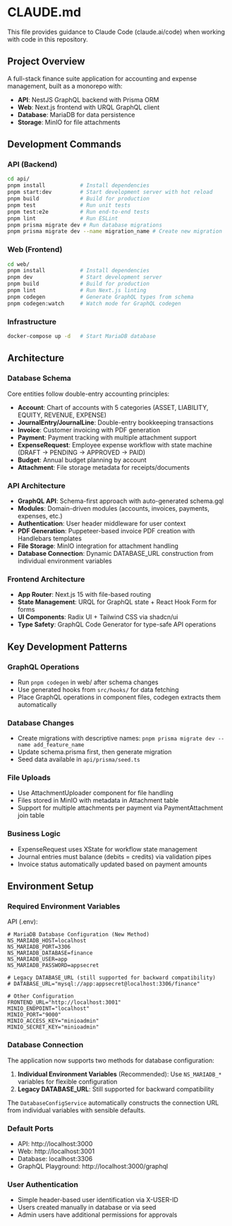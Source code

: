 # CLAUDE.md

This file provides guidance to Claude Code (claude.ai/code) when working with code in this repository.

## Project Overview

A full-stack finance suite application for accounting and expense management, built as a monorepo with:
- **API**: NestJS GraphQL backend with Prisma ORM
- **Web**: Next.js frontend with URQL GraphQL client
- **Database**: MariaDB for data persistence
- **Storage**: MinIO for file attachments

## Development Commands

### API (Backend)
```bash
cd api/
pnpm install           # Install dependencies
pnpm start:dev         # Start development server with hot reload
pnpm build             # Build for production
pnpm test              # Run unit tests
pnpm test:e2e          # Run end-to-end tests
pnpm lint              # Run ESLint
pnpm prisma migrate dev # Run database migrations
pnpm prisma migrate dev --name migration_name # Create new migration
```

### Web (Frontend)
```bash
cd web/
pnpm install           # Install dependencies
pnpm dev               # Start development server
pnpm build             # Build for production
pnpm lint              # Run Next.js linting
pnpm codegen           # Generate GraphQL types from schema
pnpm codegen:watch     # Watch mode for GraphQL codegen
```

### Infrastructure
```bash
docker-compose up -d   # Start MariaDB database
```

## Architecture

### Database Schema
Core entities follow double-entry accounting principles:
- **Account**: Chart of accounts with 5 categories (ASSET, LIABILITY, EQUITY, REVENUE, EXPENSE)
- **JournalEntry/JournalLine**: Double-entry bookkeeping transactions
- **Invoice**: Customer invoicing with PDF generation
- **Payment**: Payment tracking with multiple attachment support
- **ExpenseRequest**: Employee expense workflow with state machine (DRAFT → PENDING → APPROVED → PAID)
- **Budget**: Annual budget planning by account
- **Attachment**: File storage metadata for receipts/documents

### API Architecture
- **GraphQL API**: Schema-first approach with auto-generated schema.gql
- **Modules**: Domain-driven modules (accounts, invoices, payments, expenses, etc.)
- **Authentication**: User header middleware for user context
- **PDF Generation**: Puppeteer-based invoice PDF creation with Handlebars templates
- **File Storage**: MinIO integration for attachment handling
- **Database Connection**: Dynamic DATABASE_URL construction from individual environment variables

### Frontend Architecture
- **App Router**: Next.js 15 with file-based routing
- **State Management**: URQL for GraphQL state + React Hook Form for forms
- **UI Components**: Radix UI + Tailwind CSS via shadcn/ui
- **Type Safety**: GraphQL Code Generator for type-safe API operations

## Key Development Patterns

### GraphQL Operations
- Run `pnpm codegen` in web/ after schema changes
- Use generated hooks from `src/hooks/` for data fetching
- Place GraphQL operations in component files, codegen extracts them automatically

### Database Changes
- Create migrations with descriptive names: `pnpm prisma migrate dev --name add_feature_name`
- Update schema.prisma first, then generate migration
- Seed data available in `api/prisma/seed.ts`

### File Uploads
- Use AttachmentUploader component for file handling
- Files stored in MinIO with metadata in Attachment table
- Support for multiple attachments per payment via PaymentAttachment join table

### Business Logic
- ExpenseRequest uses XState for workflow state management
- Journal entries must balance (debits = credits) via validation pipes
- Invoice status automatically updated based on payment amounts

## Environment Setup

### Required Environment Variables
API (.env):
```
# MariaDB Database Configuration (New Method)
NS_MARIADB_HOST=localhost
NS_MARIADB_PORT=3306
NS_MARIADB_DATABASE=finance
NS_MARIADB_USER=app
NS_MARIADB_PASSWORD=appsecret

# Legacy DATABASE_URL (still supported for backward compatibility)
# DATABASE_URL="mysql://app:appsecret@localhost:3306/finance"

# Other Configuration
FRONTEND_URL="http://localhost:3001"
MINIO_ENDPOINT="localhost"
MINIO_PORT="9000"
MINIO_ACCESS_KEY="minioadmin"
MINIO_SECRET_KEY="minioadmin"
```

### Database Connection
The application now supports two methods for database configuration:
1. **Individual Environment Variables** (Recommended): Use `NS_MARIADB_*` variables for flexible configuration
2. **Legacy DATABASE_URL**: Still supported for backward compatibility

The `DatabaseConfigService` automatically constructs the connection URL from individual variables with sensible defaults.

### Default Ports
- API: http://localhost:3000
- Web: http://localhost:3001  
- Database: localhost:3306
- GraphQL Playground: http://localhost:3000/graphql

### User Authentication
- Simple header-based user identification via X-USER-ID
- Users created manually in database or via seed
- Admin users have additional permissions for approvals